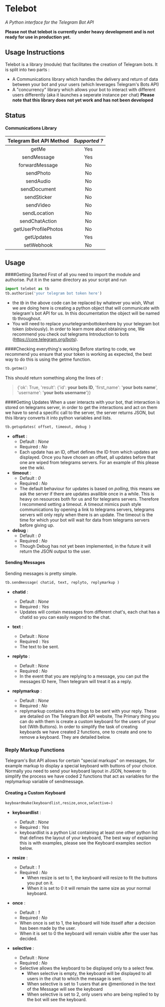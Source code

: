 # Telebot
*A Python interface for the Telegram Bot API*

**Please not that telebot is currently under heavy development and is not ready for use in production yet.**

## Usage Instructions
Telebot is a library (module) that facilitates the creation of Telegram bots.
It is split into two parts : 
- A Communications library which handles the delivery and return of data between your bot and your users (which leverages Telegram's Bots API)
- A "concurrency" library which allows your bot to interact with different users differently (aka it launches a seperate instance per chat) **Please note that this library does not yet work and has not been developed**

## Status
#### Communications Library
| **Telegram Bot API Method** | **_Supported ?_** |
|:---------------------------:|:-----------------:|
|            getMe            |        Yes        |
|         sendMessage         |        Yes        |
|        forwardMessage       |         No        |
|          sendPhoto          |         No        |
|          sendAudio          |         No        |
|         sendDocument        |         No        |
|         sendSticker         |         No        |
|          sendVideo          |         No        |
|         sendLocation        |         No        |
|        sendChatAction       |         No        |
|     getUserProfilePhotos    |         No        |
|          getUpdates         |        Yes        |
|          setWebhook         |         No        |

## Usage
####Getting Started
First of all you need to import the module and authorise. Put it in the same directory as your script and run
```python
import telebot as tb
tb.authorise('your telegram bot token here')
```
- the _tb_ in the above code can be replaced by whatever you wish, What we are doing here is creating a python object that will communicate with telegram's bot API for us. In this documentation the object will be named tb throughout.
- You will need to replace yourtelegrambottokenhere by your telegram bot token (obviously). In order to learn more about obtaining one, We recommend you check out telegrams Introduction to bots (https://core.telegram.org/bots).

####Checking everything's working
Before starting to code, we recommend you ensure that your token is working as expected, the best way to do this is using the getme function.
```python
tb.getme()
```
This should return something along the lines of : 
> {'ok': True, 'result': {'id': **your bots ID**, 'first_name': '**your bots name**', 'username': '**your bots username**'}}

####Getting Updates
When a user interacts with your bot, that interaction is stored on telegrams server, in order to get the interactions and act on them we have to send a specific call to the server, the server returns JSON, but this library converts it into python variables and lists.

```python
tb.getupdates( offset, timeout, debug )
```
  - **offset** :
    - Default : *None*
    - Required : *No*
    - Each update has an ID, offset defines the ID from which updates are displayed. Once you have chosen an offset, all updates before that one are wiped from telegrams servers. For an example of this please see the wiki.
  - **timeout** :
    - Default : *0*
    - Required : *No*
    - The default behaviour for updates is based on *polling*, this means we ask the server if there are updates availible once in a while. This is heavy on resources both for us and for telegrams servers. Therefore I recommend setting a timeout. A timeout mimics push style communications by opening a link to telegrams servers, telegrams servers will only reply when there is an update. The timeout is the time for which your bot will wait for data from telegrams servers before giving up.
  - **debug** :
    - Default : *0*
    - Required : *No*
    - Though Debug has not yet been implemented, in the future it will return the JSON output to the user.

#### Sending Messages
Sending messages is pretty simple.
```python
tb.sendmessage( chatid, text, replyto, replymarkup )
```
  - **chatid** :
    - Default : *None*
    - Required : *Yes*
    - Updates will contain messages from different chat's, each chat has a chatid so you can easily respond to the chat.

  - **text** :
    - Default : *None*
    - Required : *Yes*
    - The text to be sent.

  - **replyto** :
    - Default : *None*
    - Required : *No*
    - In the event that you are replying to a message, you can put the messages ID here, Then telegram will treat it as a reply.

  - **replymarkup** :
    - Default : *None*
    - Required : *No*
    - replymarkup contains extra things to be sent with your reply. These are detailed on The Telegram Bot API website, The Primary thing you can do with them is create a custom keyboard for the users of your bot (With Buttons). In order to simplify the task of creating keyboards we have created 2 functions, one to create and one to remove a keyboard. They are detailed below.

### Reply Markup Functions
Telegram's Bot API allows for certain "special markups" on messages, for example markup to display a special keyboard with buttons of your choice. Normally you need to send your keyboard layout in JSON, however to simplify the process we have coded 2 functions that act as variables for the replymarkup variable of sendmessage.

#### Creating a Custom Keyboard
```python
keyboardmake(keyboardlist,resize,once,selective=)
```
  - **keyboardlist** :
    - Default : *None*
    - Required : *Yes*
    - keyboardlist is a python List containing at least one other python list that defines the layout of your keyboard, The best way of explaining this is with examples, please see the Keyboard examples section below.

  - **resize** :
    - Default : *1*
    - Required : *No*
      - When resize is set to 1, the keyboard will resize to fit the buttons you put on it.
      - When it is set to 0 it will remain the same size as your normal keyboard.

  - **once** :
    - Default : *1*
    - Required : *No*
     - When once is set to 1, the keyboard will hide itsself after a decision has been made by the user.
     - When it is set to 0 the keyboard will remain visible after the user has decided.

  - **selective** :
    - Default : *None*
    - Required : *No*
    - Selective allows the keyboard to be displayed only to a select few.
      - When selective is empty, the keyboard will be displayed to all users in the chat to which the message is sent.
      - When selective is set to 1 users that are @mentioned in the text of the Message will see the keyboard
      - When selective is set to 2, only users who are being replied to by the bot will see the keyboard.
